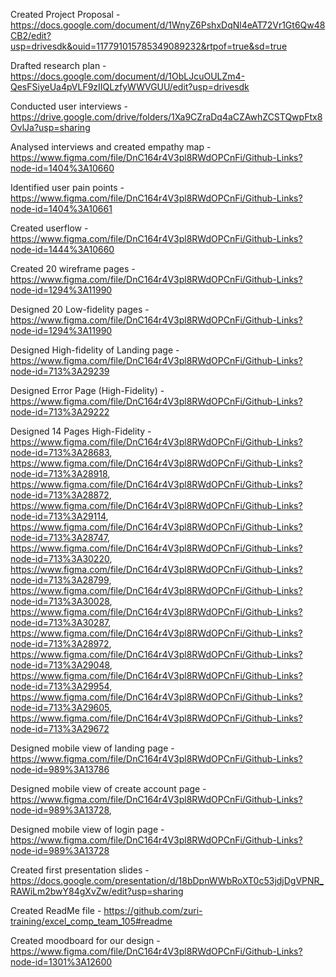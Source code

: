 Created Project Proposal - https://docs.google.com/document/d/1WnyZ6PshxDqNl4eAT72Vr1Gt6Qw48CB2/edit?usp=drivesdk&ouid=117791015785349089232&rtpof=true&sd=true	

Drafted research plan - https://docs.google.com/document/d/1ObLJcuOULZm4-QesFSiyeUa4pVLF9zIIQLzfyWWVGUU/edit?usp=drivesdk

Conducted user interviews - https://drive.google.com/drive/folders/1Xa9CZraDq4aCZAwhZCSTQwpFtx8OvlJa?usp=sharing

Analysed interviews and created empathy map - https://www.figma.com/file/DnC164r4V3pl8RWdOPCnFi/Github-Links?node-id=1404%3A10660

Identified user pain points - https://www.figma.com/file/DnC164r4V3pl8RWdOPCnFi/Github-Links?node-id=1404%3A10661

Created userflow - https://www.figma.com/file/DnC164r4V3pl8RWdOPCnFi/Github-Links?node-id=1444%3A10660

Created 20 wireframe pages - https://www.figma.com/file/DnC164r4V3pl8RWdOPCnFi/Github-Links?node-id=1294%3A11990

Designed 20 Low-fidelity pages - https://www.figma.com/file/DnC164r4V3pl8RWdOPCnFi/Github-Links?node-id=1294%3A11990

Designed High-fidelity of Landing page - https://www.figma.com/file/DnC164r4V3pl8RWdOPCnFi/Github-Links?node-id=713%3A29239

Designed Error Page (High-Fidelity) - https://www.figma.com/file/DnC164r4V3pl8RWdOPCnFi/Github-Links?node-id=713%3A29222

Designed 14 Pages High-Fidelity - https://www.figma.com/file/DnC164r4V3pl8RWdOPCnFi/Github-Links?node-id=713%3A28683, https://www.figma.com/file/DnC164r4V3pl8RWdOPCnFi/Github-Links?node-id=713%3A28918, https://www.figma.com/file/DnC164r4V3pl8RWdOPCnFi/Github-Links?node-id=713%3A28872, https://www.figma.com/file/DnC164r4V3pl8RWdOPCnFi/Github-Links?node-id=713%3A29114, https://www.figma.com/file/DnC164r4V3pl8RWdOPCnFi/Github-Links?node-id=713%3A28747, https://www.figma.com/file/DnC164r4V3pl8RWdOPCnFi/Github-Links?node-id=713%3A30220, https://www.figma.com/file/DnC164r4V3pl8RWdOPCnFi/Github-Links?node-id=713%3A28799, https://www.figma.com/file/DnC164r4V3pl8RWdOPCnFi/Github-Links?node-id=713%3A30028, https://www.figma.com/file/DnC164r4V3pl8RWdOPCnFi/Github-Links?node-id=713%3A30287, https://www.figma.com/file/DnC164r4V3pl8RWdOPCnFi/Github-Links?node-id=713%3A28972, https://www.figma.com/file/DnC164r4V3pl8RWdOPCnFi/Github-Links?node-id=713%3A29048, https://www.figma.com/file/DnC164r4V3pl8RWdOPCnFi/Github-Links?node-id=713%3A29954, https://www.figma.com/file/DnC164r4V3pl8RWdOPCnFi/Github-Links?node-id=713%3A29605, https://www.figma.com/file/DnC164r4V3pl8RWdOPCnFi/Github-Links?node-id=713%3A29672

Designed mobile view of landing page - https://www.figma.com/file/DnC164r4V3pl8RWdOPCnFi/Github-Links?node-id=989%3A13786

Designed mobile view of create account page - https://www.figma.com/file/DnC164r4V3pl8RWdOPCnFi/Github-Links?node-id=989%3A13728, 

Designed mobile view of login page - https://www.figma.com/file/DnC164r4V3pl8RWdOPCnFi/Github-Links?node-id=989%3A13728

Created first presentation slides - https://docs.google.com/presentation/d/18bDpnWWbRoXT0c53jdjDgVPNR_RAWiLm2bwY84gXvZw/edit?usp=sharing

Created ReadMe file - https://github.com/zuri-training/excel_comp_team_105#readme

Created moodboard for our design - https://www.figma.com/file/DnC164r4V3pl8RWdOPCnFi/Github-Links?node-id=1301%3A12600
